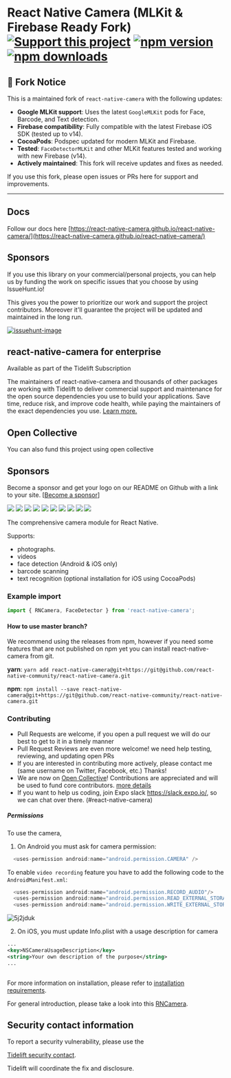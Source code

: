 # React Native Camera (MLKit & Firebase Ready Fork) [![Support this project](https://opencollective.com/react-native-camera/sponsors/badge.svg)](#support) [![npm version](https://badge.fury.io/js/react-native-camera.svg)](http://badge.fury.io/js/react-native-camera) [![npm downloads](https://img.shields.io/npm/dm/react-native-camera.svg)](https://www.npmjs.com/package/react-native-camera)

## 🚀 Fork Notice

This is a maintained fork of `react-native-camera` with the following updates:

- **Google MLKit support**: Uses the latest `GoogleMLKit` pods for Face, Barcode, and Text detection.
- **Firebase compatibility**: Fully compatible with the latest Firebase iOS SDK (tested up to v14).
- **CocoaPods**: Podspec updated for modern MLKit and Firebase.
- **Tested**: `FaceDetectorMLKit` and other MLKit features tested and working with new Firebase (v14).
- **Actively maintained**: This fork will receive updates and fixes as needed.

If you use this fork, please open issues or PRs here for support and improvements.

---

## Docs
Follow our docs here [https://react-native-camera.github.io/react-native-camera/](https://react-native-camera.github.io/react-native-camera/)

## Sponsors

If you use this library on your commercial/personal projects, you can help us by funding the work on specific issues that you choose by using IssueHunt.io!

This gives you the power to prioritize our work and support the project contributors. Moreover it'll guarantee the project will be updated and maintained in the long run.

[![issuehunt-image](https://issuehunt.io/static/embed/issuehunt-button-v1.svg)](https://issuehunt.io/repos/33218414)

## react-native-camera for enterprise

Available as part of the Tidelift Subscription

The maintainers of react-native-camera and thousands of other packages are working with Tidelift to deliver commercial support and maintenance for the open source dependencies you use to build your applications. Save time, reduce risk, and improve code health, while paying the maintainers of the exact dependencies you use. [Learn more.](https://tidelift.com/subscription/pkg/npm-react-native-camera?utm_source=npm-react-native-camera&utm_medium=referral&utm_campaign=enterprise&utm_term=repo)

## Open Collective

You can also fund this project using open collective

## Sponsors

Become a sponsor and get your logo on our README on Github with a link to your site. [[Become a sponsor](https://opencollective.com/react-native-camera#sponsor)]

<a href="https://opencollective.com/react-native-camera/sponsor/0/website" target="_blank"><img src="https://opencollective.com/react-native-camera/sponsor/0/avatar.svg"></a>
<a href="https://opencollective.com/react-native-camera/sponsor/1/website" target="_blank"><img src="https://opencollective.com/react-native-camera/sponsor/1/avatar.svg"></a>
<a href="https://opencollective.com/react-native-camera/sponsor/2/website" target="_blank"><img src="https://opencollective.com/react-native-camera/sponsor/2/avatar.svg"></a>
<a href="https://opencollective.com/react-native-camera/sponsor/3/website" target="_blank"><img src="https://opencollective.com/react-native-camera/sponsor/3/avatar.svg"></a>
<a href="https://opencollective.com/react-native-camera/sponsor/4/website" target="_blank"><img src="https://opencollective.com/react-native-camera/sponsor/4/avatar.svg"></a>
<a href="https://opencollective.com/react-native-camera/sponsor/5/website" target="_blank"><img src="https://opencollective.com/react-native-camera/sponsor/5/avatar.svg"></a>
<a href="https://opencollective.com/react-native-camera/sponsor/6/website" target="_blank"><img src="https://opencollective.com/react-native-camera/sponsor/6/avatar.svg"></a>
<a href="https://opencollective.com/react-native-camera/sponsor/7/website" target="_blank"><img src="https://opencollective.com/react-native-camera/sponsor/7/avatar.svg"></a>
<a href="https://opencollective.com/react-native-camera/sponsor/8/website" target="_blank"><img src="https://opencollective.com/react-native-camera/sponsor/8/avatar.svg"></a>
<a href="https://opencollective.com/react-native-camera/sponsor/9/website" target="_blank"><img src="https://opencollective.com/react-native-camera/sponsor/9/avatar.svg"></a>

The comprehensive camera module for React Native.

Supports:

- photographs.
- videos
- face detection (Android & iOS only)
- barcode scanning
- text recognition (optional installation for iOS using CocoaPods)

### Example import

```jsx
import { RNCamera, FaceDetector } from 'react-native-camera';
```

#### How to use master branch?

We recommend using the releases from npm, however if you need some features that are not published on npm yet you can install react-native-camera from git.

**yarn**: `yarn add react-native-camera@git+https://git@github.com/react-native-community/react-native-camera.git`

**npm**: `npm install --save react-native-camera@git+https://git@github.com/react-native-community/react-native-camera.git`

### Contributing

- Pull Requests are welcome, if you open a pull request we will do our best to get to it in a timely manner
- Pull Request Reviews are even more welcome! we need help testing, reviewing, and updating open PRs
- If you are interested in contributing more actively, please contact me (same username on Twitter, Facebook, etc.) Thanks!
- We are now on [Open Collective](https://opencollective.com/react-native-camera#sponsor)! Contributions are appreciated and will be used to fund core contributors. [more details](#open-collective)
- If you want to help us coding, join Expo slack https://slack.expo.io/, so we can chat over there. (#react-native-camera)

##### Permissions

To use the camera,

1) On Android you must ask for camera permission:

```java
  <uses-permission android:name="android.permission.CAMERA" />
```

To enable `video recording` feature you have to add the following code to the `AndroidManifest.xml`:

```java
  <uses-permission android:name="android.permission.RECORD_AUDIO"/>
  <uses-permission android:name="android.permission.READ_EXTERNAL_STORAGE" />
  <uses-permission android:name="android.permission.WRITE_EXTERNAL_STORAGE" />
```

![5j2jduk](https://cloud.githubusercontent.com/assets/2302315/22190752/6bc6ccd0-e0da-11e6-8e2f-6f22a3567a57.gif)

2) On iOS, you must update Info.plist with a usage description for camera

```xml
...
<key>NSCameraUsageDescription</key>
<string>Your own description of the purpose</string>
...
	
```
For more information on installation, please refer to [installation requirements](./docs/installation.md#requirements).

For general introduction, please take a look into this [RNCamera](./docs/RNCamera.md).

## Security contact information

To report a security vulnerability, please use the

[Tidelift security contact](https://tidelift.com/security).

Tidelift will coordinate the fix and disclosure.

